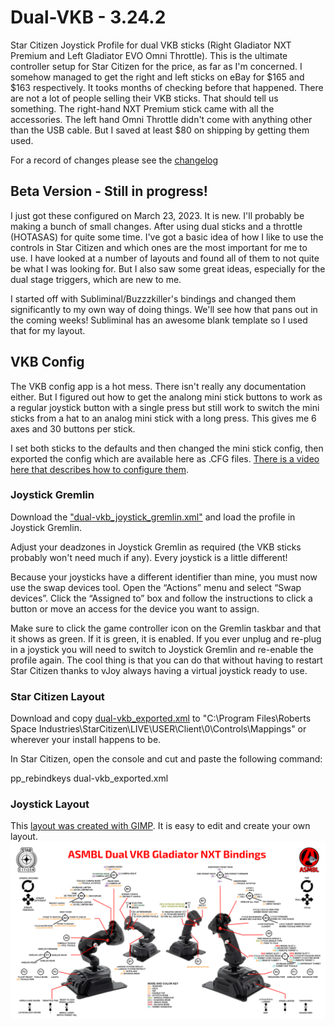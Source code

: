 # Dual-VKB - 3.24.2
Star Citizen Joystick Profile for dual VKB sticks (Right Gladiator NXT Premium and Left Gladiator EVO Omni Throttle). This is the ultimate controller setup for Star Citizen for the price, as far as I'm concerned. I somehow managed to get the right and left sticks on eBay for $165 and $163 respectively. It tooks months of checking before that happened. There are not a lot of people selling their VKB sticks. That should tell us something. The right-hand NXT Premium stick came with all the accessories. The left hand Omni Throttle didn't come with anything other than the USB cable. But I saved at least $80 on shipping by getting them used.  

For a record of changes please see the [changelog](./changelog.md)

## Beta Version - Still in progress!
I just got these configured on March 23, 2023. It is new. I'll probably be making a bunch of small changes. After using dual sticks and a throttle (HOTASAS) for quite some time. I've got a basic idea of how I like to use the controls in Star Citizen and which ones are the most important for me to use. I have looked at a number of layouts and found all of them to not quite be what I was looking for. But I also saw some great ideas, especially for the dual stage triggers, which are new to me. 

I started off with Subliminal/Buzzzkiller's bindings and changed them significantly to my own way of doing things. We'll see how that pans out in the coming weeks! Subliminal has an awesome blank template so I used that for my layout. 

## VKB Config
The VKB config app is a hot mess. There isn't really any documentation either. But I figured out how to get the analong mini stick buttons to work as a regular joystick button with a single press but still work to switch the mini sticks from a hat to an analog mini stick with a long press. This gives me 6 axes and 30 buttons per stick. 

I set both sticks to the defaults and then changed the mini stick config, then exported the config which are available here as .CFG files. [There is a video here that describes how to configure them](https://youtu.be/fidQmVGsvZQ?t=542).

### Joystick Gremlin

Download the ["dual-vkb_joystick_gremlin.xml"](./dual-vkb_joystick_gremlin.xml) and load the profile in Joystick Gremlin. 

Adjust your deadzones in Joystick Gremlin as required (the VKB sticks probably won't need much if any). Every joystick is a little different!

Because your joysticks have a different identifier than mine, you must now use the swap devices tool. Open the “Actions” menu and select “Swap devices”. Click the “Assigned to” box and follow the instructions to click a button or move an access for the device you want to assign. 

Make sure to click the game controller icon on the Gremlin taskbar and that it shows as green. If it is green, it is enabled. If you ever unplug and re-plug in a joystick you will need to switch to Joystick Gremlin and re-enable the profile again. The cool thing is that you can do that without having to restart Star Citizen thanks to vJoy always having a virtual joystick ready to use.


### Star Citizen Layout

Download and copy [dual-vkb_exported.xml](./dual-vkb_exported.xml) to 
"C:\Program Files\Roberts Space Industries\StarCitizen\LIVE\USER\Client\0\Controls\Mappings" or wherever your install happens to be. 

In Star Citizen, open the console and cut and paste the following command:

pp_rebindkeys dual-vkb_exported.xml

### Joystick Layout
This [layout was created with GIMP](./dual-vkb.xcf). It is easy to edit and create your own layout. 
![dual-vkb](https://github.com/Chadarius/sc-config/blob/main/Profiles/dual-vkb/dual-vkb.png?raw=true)



